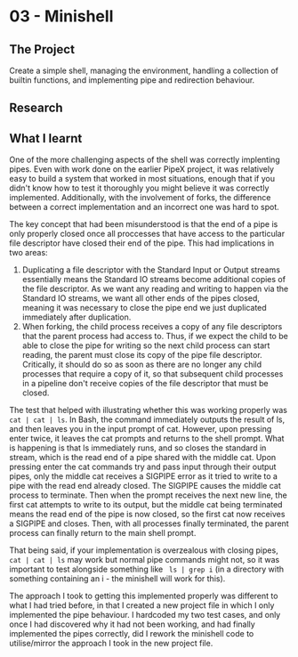 # 03 - Minishell
## The Project
Create a simple shell, managing the environment, handling a collection of builtin functions, and implementing pipe and redirection behaviour.

## Research 

## What I learnt
One of the more challenging aspects of the shell was correctly implenting pipes. Even with work done on the earlier PipeX project, it was relatively easy to build a system that worked in most situations, enough that if you didn't know how to test it thoroughly you might believe it was correctly implemented. Additionally, with the involvement of forks, the difference between a correct implementation and an incorrect one was hard to spot.

The key concept that had been misunderstood is that the end of a pipe is only properly closed once all proccesses that have access to the particular file descriptor have closed their end of the pipe. This had implications in two areas:
1. Duplicating a file descriptor with the Standard Input or Output streams essentially means the Standard IO streams become additional copies of the file descriptor. As we want any reading and writing to happen via the Standard IO streams, we want all other ends of the pipes closed, meaning it was necessary to close the pipe end we just duplicated immediately after duplication.
2. When forking, the child process receives a copy of any file descriptors that the parent process had access to. Thus, if we expect the child to be able to close the pipe for writing so the next child process can start reading, the parent must close its copy of the pipe file descriptor. Critically, it should do so as soon as there are no longer any child processes that require a copy of it, so that subsequent child processes in a pipeline don't receive copies of the file descriptor that must be closed. 

The test that helped with illustrating whether this was working properly was ``cat | cat | ls``. In Bash, the command immediately outputs the result of ls, and then leaves you in the input prompt of cat. However, upon pressing enter twice, it leaves the cat prompts and returns to the shell prompt. What is happening is that ls immediately runs, and so closes the standard in stream, which is the read end of a pipe shared with the middle cat. Upon pressing enter the cat commands try and pass input through their output pipes, only the middle cat  receives a SIGPIPE error as it tried to write to a pipe with the read end already closed. The SIGPIPE causes the middle cat process to terminate. Then when the prompt receives the next new line, the first cat attempts to write to its output, but the middle cat being terminated means the read end of the pipe is now closed, so the first cat now receives a SIGPIPE and closes. Then, with all processes finally terminated, the parent process can finally return to the main shell prompt.

That being said, if your implementation is overzealous with closing pipes, ``cat | cat | ls`` may work but normal pipe commands might not, so it was important to test alongside something like `` ls | grep i`` (in a directory with something containing an i - the minishell will work for this).

The approach I took to getting this implemented properly was different to what I had tried before, in that I created a new project file in which I only implemented the pipe behaviour. I hardcoded my two test cases, and only once I had discovered why it had not been working, and had finally implemented the pipes correctly, did I rework the minishell code to utilise/mirror the approach I took in the new project file.